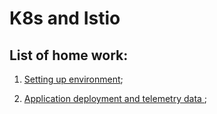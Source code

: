 # K8s and Istio

## List of home work:
1. [Setting up environment](https://github.com/ilya-korotya/k8s_istio/tree/master/homework_1);

2. [Application deployment and telemetry data ](https://github.com/ilya-korotya/k8s_istio/tree/master/homework_2);
